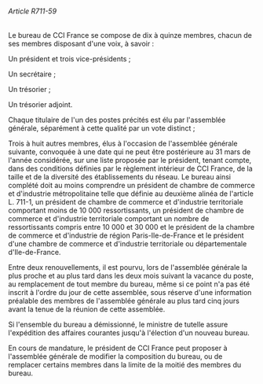 ###### Article R711-59

Le bureau de CCI France se compose de dix à quinze membres, chacun de ses membres disposant d'une voix, à savoir :

Un président et trois vice-présidents ;

Un secrétaire ;

Un trésorier ;

Un trésorier adjoint.

Chaque titulaire de l'un des postes précités est élu par l'assemblée générale, séparément à cette qualité par un vote distinct ;

Trois à huit autres membres, élus à l'occasion de l'assemblée générale suivante, convoquée à une date qui ne peut être postérieure au 31 mars de l'année considérée, sur une liste proposée par le président, tenant compte, dans des conditions définies par le règlement intérieur de CCI France, de la taille et de la diversité des établissements du réseau. Le bureau ainsi complété doit au moins comprendre un président de chambre de commerce et d'industrie métropolitaine telle que définie au deuxième alinéa de l'article L. 711-1, un président de chambre de commerce et d'industrie territoriale comportant moins de 10 000 ressortissants, un président de chambre de commerce et d'industrie territoriale comportant un nombre de ressortissants compris entre 10 000 et 30 000 et le président de la chambre de commerce et d'industrie de région Paris-Ile-de-France et le président d'une chambre de commerce et d'industrie territoriale ou départementale d'Ile-de-France.

Entre deux renouvellements, il est pourvu, lors de l'assemblée générale la plus proche et au plus tard dans les deux mois suivant la vacance du poste, au remplacement de tout membre du bureau, même si ce point n'a pas été inscrit à l'ordre du jour de cette assemblée, sous réserve d'une information préalable des membres de l'assemblée générale au plus tard cinq jours avant la tenue de la réunion de cette assemblée.

Si l'ensemble du bureau a démissionné, le ministre de tutelle assure l'expédition des affaires courantes jusqu'à l'élection d'un nouveau bureau.

En cours de mandature, le président de CCI France peut proposer à l'assemblée générale de modifier la composition du bureau, ou de remplacer certains membres dans la limite de la moitié des membres du bureau.


